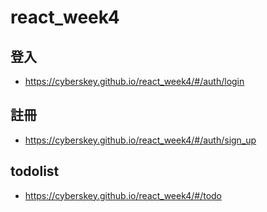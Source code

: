 # react_week4
## 登入
  - https://cyberskey.github.io/react_week4/#/auth/login
## 註冊
  - https://cyberskey.github.io/react_week4/#/auth/sign_up
## todolist
  - https://cyberskey.github.io/react_week4/#/todo 
